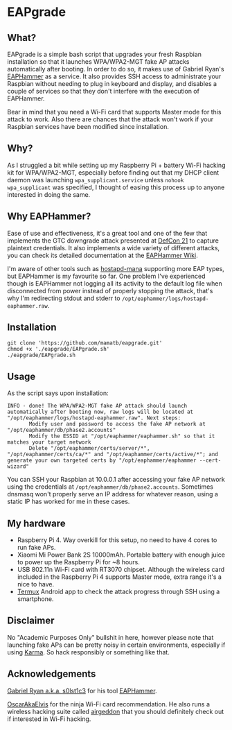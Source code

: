 # EAPgrade

What?
-----

EAPgrade is a simple bash script that upgrades your fresh Raspbian installation so that it launches WPA/WPA2-MGT fake AP attacks automatically after booting. In order to do so, it makes use of Gabriel Ryan's [EAPHammer](https://github.com/s0lst1c3/eaphammer) as a service. It also provides SSH access to administrate your Raspbian without needing to plug in keyboard and display, and disables a couple of services so that they don't interfere with the execution of EAPHammer.

Bear in mind that you need a Wi-Fi card that supports Master mode for this attack to work. Also there are chances that the attack won't work if your Raspbian services have been modified since installation.

Why?
----

As I struggled a bit while setting up my Raspberry Pi + battery Wi-Fi hacking kit for WPA/WPA2-MGT, especially before finding out that my DHCP client daemon was launching `wpa_supplicant.service` unless `nohook wpa_supplicant` was specified, I thought of easing this process up to anyone interested in doing the same.

Why EAPHammer?
--------------

Ease of use and effectiveness, it's a great tool and one of the few that implements the GTC downgrade attack presented at [DefCon 21](https://www.youtube.com/watch?v=-uqTqJwTFyU&feature=youtu.be&t=22m34s) to capture plaintext credentials. It also implements a wide variety of different attacks, you can check its detailed documentation at the [EAPHammer Wiki](https://github.com/s0lst1c3/eaphammer/wiki).

I'm aware of other tools such as [hostapd-mana](https://github.com/sensepost/hostapd-mana) supporting more EAP types, but EAPHammer is my favourite so far. One problem I've experienced though is EAPHammer not logging all its activity to the default log file when disconnected from power instead of properly stopping the attack, that's why I'm redirecting stdout and stderr to `/opt/eaphammer/logs/hostapd-eaphammer.raw`.

Installation
------------

    git clone 'https://github.com/mamatb/eapgrade.git'
    chmod +x './eapgrade/EAPgrade.sh'
    ./eapgrade/EAPgrade.sh

Usage
-----

As the script says upon installation:

    INFO - done! The WPA/WPA2-MGT fake AP attack should launch automatically after booting now, raw logs will be located at "/opt/eaphammer/logs/hostapd-eaphammer.raw". Next steps:
           Modify user and password to access the fake AP network at "/opt/eaphammer/db/phase2.accounts"
           Modify the ESSID at "/opt/eaphammer/eaphammer.sh" so that it matches your target network
           Delete "/opt/eaphammer/certs/server/*", "/opt/eaphammer/certs/ca/*" and "/opt/eaphammer/certs/active/*"; and generate your own targeted certs by "/opt/eaphammer/eaphammer --cert-wizard"

You can SSH your Raspbian at 10.0.0.1 after accessing your fake AP network using the credentials at `/opt/eaphammer/db/phase2.accounts`. Sometimes dnsmasq won't properly serve an IP address for whatever reason, using a static IP has worked for me in these cases.

My hardware
-----------

*  Raspberry Pi 4. Way overkill for this setup, no need to have 4 cores to run fake APs.
*  Xiaomi Mi Power Bank 2S 10000mAh. Portable battery with enough juice to power up the Raspberry Pi for ~8 hours.
*  USB 802.11n Wi-Fi card with RT3070 chipset. Although the wireless card included in the Raspberry Pi 4 supports Master mode, extra range it's a nice to have.
*  [Termux](https://termux.com/) Android app to check the attack progress through SSH using a smartphone.

Disclaimer
----------

No "Academic Purposes Only" bullshit in here, however please note that launching fake APs can be pretty noisy in certain environments, especially if using [Karma](https://github.com/s0lst1c3/eaphammer/wiki/XI.-Using-Karma). So hack responsibly or something like that.

Acknowledgements
----------------

[Gabriel Ryan a.k.a. s0lst1c3](https://github.com/s0lst1c3) for his tool [EAPHammer](https://github.com/s0lst1c3/eaphammer).

[OscarAkaElvis](https://github.com/OscarAkaElvis) for the ninja Wi-Fi card recommendation. He also runs a wireless hacking suite called [airgeddon](https://github.com/v1s1t0r1sh3r3/airgeddon) that you should definitely check out if interested in Wi-Fi hacking.
